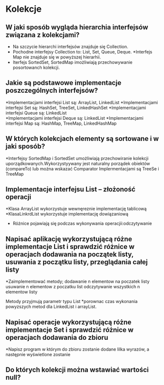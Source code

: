 # Kolekcje 

## W jaki sposób wygląda hierarchia interfejsów związana z kolekcjami?
* Na szczycie hierarchi interfejsów znajduje się Collection.
* Pochodne interfejsy Collection to: List, Set, Queue, Deque.
*Interfejs Map nie znajduje się w powyższej hierarhii.
* Iterfejs SortedSet, SortedMap imożliwiają przechowywanie posortowanch 
kolekcji.
## Jakie są podstawowe implementacje poszczególnych interfejsów?
*Implementacjami interfejsi List są: ArrayList, LinkedList
*Implementacjami interfejsi Set są: HashSet, TreeSet, LinkedHashSet
*Implementacjami interfejsi Queue są: LinkedList    
*Implementacjami interfejsi Deque są: LinkedList
*Implementacjami interfejsi Map są: HashMap, TreeMap, LinkedHashMap


## W których kolekcjach elementy są sortowane i w jaki sposób?
*Interfejsy SortedMap i SortedSet umożliwiają przechowiranie kolekcji uporządkowanych.Wykorzystyywany
jest naturalny porządek obiektów (compareTo) lub można wskazać Comparator Implermentacjami są TreeSe i TreeMap

## Implementacje interfejsu List – złożoność operacji
*Klasa ArrayList wykorzystuje wewnęreznie implementację tablicową
*KlasaLinkrdList wykorzystuje implementację dowiązaniową
* Różnice pojawiają się podczas wykonywania operacjii:odczytywanie



## Napisać aplikację wykorzystującą różne implementacje List i sprawdzić różnice w operacjach dodawania na początek listy, usuwania z początku listy, przeglądania całej listy
*Zaimplementować metody;
dodawanie n elementow na poczatek listy
usuwanie n elementow z poczatku list
odczytywanie wszystkich n elementow listy

Metody przyjmują parametr typu List<Integet>
*porownac czas wykonania powyzszych metod dla LinkedList i arrayList.
## Napisać operacje wykorzystującą różne implementacje Set i sprawdzić różnice w operacjach dodawania do zbioru
*Napisz program w którym do zbioru zostanie dodane lilka wyrazów, a następnie wyświetlone zostanie 
## Do których kolekcji można wstawiać wartości null?